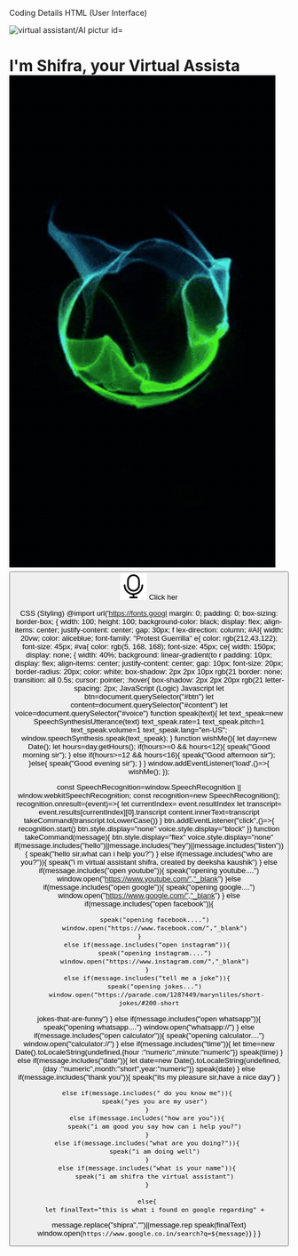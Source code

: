 
Coding Details 
HTML (User Interface) 
<!DOCTYPE html> 
<html lang="en"> 
<head> 
<meta charset="UTF-8"> 
<meta name="viewport" content="width=device-width, initial-scale=1.0"> 
<title>Shifra,my virtual Assistant</title> 
<link rel="shortcut icon" href="virtual assistant/AI picture.jpg" type="image 
<link rel="stylesheet" href="style.css"> 
</head> 
<body> 
<img src="virtual assistant/AI picture.jpg" alt="virtual assistant/AI pictur 
id="AI">  
<h1> I'm <span id="name"> Shifra</span>, your <span id="va"> Virtual Assista 
<img src="gif.gif" alt="gif.gif" id="voice"> 
<button id="btn"><img src="mic.svg" alt="mic"> <span id="content"> Click her 
<script src="script.js"></script> 
</body> 
</html> 
 
CSS (Styling) 
@import url('https://fonts.googl 
margin: 0; 
padding: 0; 
box-sizing: border-box; 
{ 
width: 100; 
height: 100; 
background-color: black; 
display: flex; 
align-items: center; 
justify-content: center; 
gap: 30px; 
f
 lex-direction: column; 
#AI{ 
width: 20vw; 
color: aliceblue; 
font-family: "Protest Guerrilla" 
e{ 
color: rgb(212,43,122); 
font-size: 45px; 
#va{ 
color: rgb(5, 168, 168); 
font-size: 45px; 
ce{ 
width: 150px; 
display: none; 
{ 
width: 40%; 
background: linear-gradient(to r 
padding: 10px; 
display: flex; 
align-items: center; 
justify-content: center; 
gap: 10px; 
font-size: 20px; 
border-radius: 20px; 
color: white; 
box-shadow: 2px 2px 10px rgb(21 
border: none; 
transition: all 0.5s; 
cursor: pointer; 
:hover{ 
box-shadow: 2px 2px 20px rgb(21 
letter-spacing: 2px; 
JavaScript (Logic) 
Javascript 
let btn=document.querySelector("#btn") 
let content=document.querySelector("#content") 
let voice=document.querySelector("#voice") 
function speak(text){ 
let text_speak=new SpeechSynthesisUtterance(text) 
text_speak.rate=1 
text_speak.pitch=1 
text_speak.volume=1 
text_speak.lang="en-US"; 
window.speechSynthesis.speak(text_speak); 
} 
function wishMe(){ 
let day=new Date(); 
let hours=day.getHours(); 
if(hours>=0 && hours<12){ 
speak("Good morning sir"); 
} 
else if(hours>=12 && hours<16){ 
speak("Good afternoon sir"); 
}else{ 
speak("Good evening sir"); 
} 
} 
window.addEventListener('load',()=>{ 
wishMe(); 
}); 
 
 
const SpeechRecognition=window.SpeechRecognition || 
window.webkitSpeechRecognition; 
const recognition=new SpeechRecognition(); 
recognition.onresult=(event)=>{ 
    let currentIndex= event.resultIndex 
    let transcript= event.results[currentIndex][0].transcript 
    content.innerText=transcript 
    takeCommand(transcript.toLowerCase()) 
} 
btn.addEventListener("click",()=>{ 
   recognition.start() 
   btn.style.display="none" 
   voice.style.display="block" 
}) 
function takeCommand(message){ 
    btn.style.display="flex" 
    voice.style.display="none" 
    if(message.includes("hello")||message.includes("hey")||message.includes("listen")){ 
        speak("hello sir,what can i help you?") 
    } 
    else if(message.includes("who are you?")){ 
        speak("i m virtual assistant shifra, created by deeksha kaushik") 
    } 
    else if(message.includes("open youtube")){ 
        speak("opening youtube....") 
        window.open("https://www.youtube.com/","_blank") 
    }else if(message.includes("open google")){ 
        speak("opening google....") 
        window.open("https://www.google.com/","_blank") 
    } 
    else if(message.includes("open facebook")){ 
 
 
        speak("opening facebook....") 
        window.open("https://www.facebook.com/","_blank") 
    }     
    else if(message.includes("open instagram")){ 
        speak("opening instagram....") 
        window.open("https://www.instagram.com/","_blank") 
    } 
    else if(message.includes("tell me a joke")){ 
        speak("opening jokes...") 
        window.open("https://parade.com/1287449/marynliles/short-jokes/#200-short
jokes-that-are-funny") 
    } 
    else if(message.includes("open whatsapp")){ 
        speak("opening whatsapp....") 
        window.open("whatsapp://") 
    } 
    else if(message.includes("open calculator")){ 
        speak("opening calculator....") 
        window.open("calculator://") 
    } 
    else if(message.includes("time")){ 
        let time=new Date().toLocaleString(undefined,{hour :"numeric",minute:"numeric"}) 
        speak(time) 
    } 
    else if(message.includes("date")){ 
        let date=new Date().toLocaleString(undefined,{day 
:"numeric",month:"short",year:"numeric"}) 
        speak(date) 
    } 
    else if(message.includes("thank you")){ 
        speak("its my pleasure sir,have a nice day") 
    } 
 
 
    else if(message.includes(" do you know me")){ 
        speak("yes you are my user") 
    } 
    else if(message.includes("how are you")){ 
        speak("i am good you say how can i help you?") 
    } 
    else if(message.includes("what are you doing?")){ 
        speak("i am doing well") 
    } 
    else if(message.includes("what is your name")){ 
        speak("i am shifra the virtual assistant") 
    } 
 
    else{ 
        let finalText="this is what i found on google regarding" + 
message.replace("shipra","")||message.rep 
        speak(finalText) 
       window.open(`https://www.google.co.in/search?q=${message}`) 
     } 
} 
 
  








